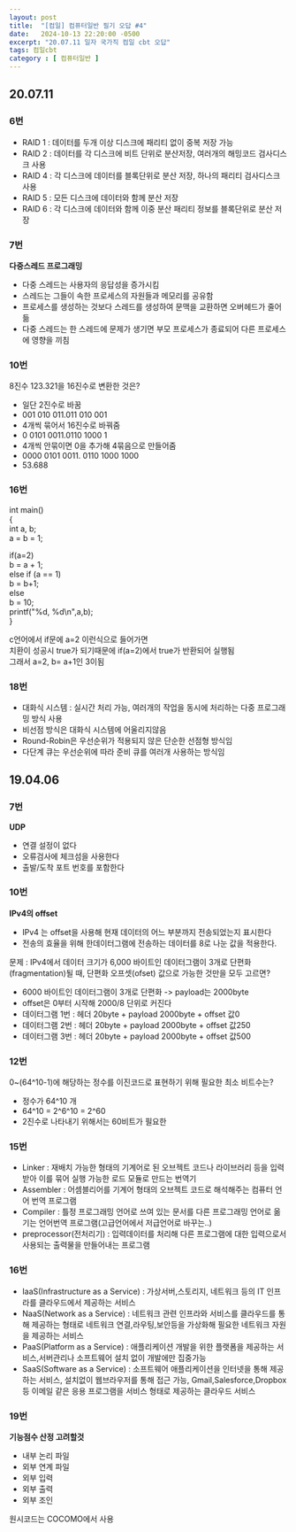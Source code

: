 ```yaml
---
layout: post
title:  "[컴일] 컴퓨터일반 필기 오답 #4"
date:   2024-10-13 22:20:00 -0500
excerpt: "20.07.11 일자 국가직 컴일 cbt 오답"
tags: 컴일cbt
category : [ 컴퓨터일반 ]
---
```


## 20.07.11

### 6번
+ RAID 1 : 데이터를 두개 이상 디스크에 패리티 없이 중복 저장 가능
+ RAID 2 : 데이터를 각 디스크에 비트 단위로 분산저장, 여러개의 해밍코드 검사디스크 사용
+ RAID 4 : 각 디스크에 데이터를 블록단위로 분산 저장, 하나의 패리티 검사디스크 사용
+ RAID 5 : 모든 디스크에 데이터와 함께 분산 저장
+ RAID 6 : 각 디스크에 데이터와 함께 이중 분산 패리티 정보를 블록단위로 분산 저장

### 7번

**다중스레드 프로그래밍**  
+ 다중 스레드는 사용자의 응답성을 증가시킴
+ 스레드는 그들이 속한 프로세스의 자원들과 메모리를 공유함
+ 프로세스를 생성하는 것보다 스레드를 생성하여 문맥을 교환하면 오버헤드가 줄어듦
+ 다중 스레드는 한 스레드에 문제가 생기면 부모 프로세스가 종료되어 다른 프로세스에 영향을 끼침

### 10번

8진수 123.321을 16진수로 변환한 것은?  

+ 일단 2진수로 바꿈
+ 001 010 011.011 010 001
+ 4개씩 묶어서 16진수로 바꿔줌
+ 0 0101 0011.0110 1000 1
+ 4개씩 안묶이면 0을 추가해 4묶음으로 만들어줌
+ 0000 0101 0011. 0110 1000 1000
+ 53.688


### 16번

int main()  
{  
  int a, b;  
  a = b = 1;  

  if(a=2)  
    b = a + 1;  
  else if (a == 1)  
    b = b+1;  
  else  
    b = 10;  
  printf("%d, %d\n",a,b);  
}  

c언어에서 if문에 a=2 이런식으로 들어가면  
치환이 성공시 true가 되기때문에 if(a=2)에서 true가 반환되어 실행됨  
그래서 a=2, b= a+1인 3이됨  

### 18번

+ 대화식 시스템 : 실시간 처리 가능, 여러개의 작업을 동시에 처리하는 다중 프로그래밍 방식 사용
+ 비선점 방식은 대화식 시스템에 어울리지않음
+ Round-Robin은 우선순위가 적용되지 않은 단순한 선점형 방식임
+ 다단계 큐는 우선순위에 따라 준비 큐를 여러개 사용하는 방식임


## 19.04.06

### 7번

**UDP**  
+ 연결 설정이 없다
+ 오류검사에 체크섬을 사용한다
+ 출발/도착 포트 번호를 포함한다

### 10번

**IPv4의 offset**  
+ IPv4 는 offset을 사용해 현재 데이터의 어느 부분까지 전송되었는지 표시한다
+ 전송의 효율을 위해 한데이터그램에 전송하는 데이터를 8로 나눈 값을 적용한다.

문제 : 	IPv4에서 데이터 크기가 6,000 바이트인 데이터그램이 3개로 단편화(fragmentation)될 때, 단편화 오프셋(ofset) 값으로 가능한 것만을 모두 고르면?  
+ 6000 바이트인 데이터그램이 3개로 단편화 -> payload는 2000byte
+ offset은 0부터 시작해 2000/8 단위로 커진다
+ 데이터그램 1번 : 헤더 20byte + payload 2000byte + offset 값0
+ 데이터그램 2번 : 헤더 20byte + payload 2000byte + offset 값250
+ 데이터그램 3번 : 헤더 20byte + payload 2000byte + offset 값500

### 12번

0~(64^10-1)에 해당하는 정수를 이진코드로 표현하기 위해 필요한 최소 비트수는?  
+ 정수가 64^10 개
+ 64^10 = 2^6^10 = 2^60
+ 2진수로 나타내기 위해서는 60비트가 필요한

### 15번

+ Linker : 재배치 가능한 형태의 기계어로 된 오브젝트 코드나 라이브러리 등을 입력받아 이를 묶어 실행 가능한 로드 모듈로 만드는 번역기  
+ Assembler : 어셈블리어를 기계어 형태의 오브젝트 코드로 해석해주는 컴퓨터 언어 번역 프로그램
+ Compiler : 틀정 프로그래밍 언어로 쓰여 있는 문서를 다른 프로그래밍 언어로 옮기는 언어번역 프로그램(고급언어에서 저급언어로 바꾸는..)
+ preprocessor(전처리기) : 입력데이터를 처리해 다른 프로그램에 대한 입력으로서 사용되는 출력물을 만들어내는 프로그램

### 16번

+ IaaS(Infrastructure as a Service) : 가상서버,스토리지, 네트워크 등의 IT 인프라를 클라우드에서 제공하는 서비스
+ NaaS(Network as a Service) : 네트워크 관련 인프라와 서비스를 클라우드를 통해 제공하는 형태로 네트워크 연결,라우팅,보안등을 가상화해 필요한 네트워크 자원을 제공하는 서비스
+ PaaS(Platform as a Service) : 애플리케이션 개발을 위한 플랫폼을 제공하는 서비스,서버관리나 소프트웨어 설치 없이 개발에만 집중가능
+ SaaS(Software as a Service) : 소프트웨어 애플리케이션을 인터넷을 통해 제공하는 서비스, 설치없이 웹브라우저를 통해 접근 가능, Gmail,Salesforce,Dropbox등 이메일 같은 응용 프로그램을 서비스 형태로 제공하는 클라우드 서비스



### 19번

**기능점수 산정 고려할것**  
+ 내부 논리 파일
+ 외부 연계 파일
+ 외부 입력
+ 외부 출력
+ 외부 조인

원시코드는 COCOMO에서 사용  
